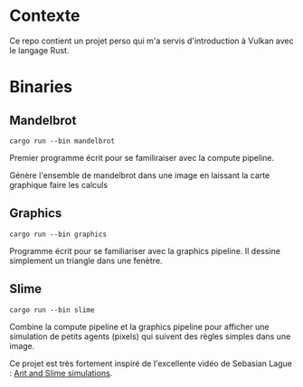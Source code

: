 # Contexte
Ce repo contient un projet perso qui m'a servis d'introduction à Vulkan avec le
langage Rust.

# Binaries
## Mandelbrot
```cargo run --bin mandelbrot```

Premier programme écrit pour se familiraiser avec la compute pipeline.

Génère l'ensemble de mandelbrot dans une image en laissant la carte graphique
faire les calculs

## Graphics
```cargo run --bin graphics```

Programme écrit pour se familiariser avec la graphics pipeline. Il dessine
simplement un triangle dans une fenètre.

## Slime
```cargo run --bin slime```

Combine la compute pipeline et la graphics pipeline pour afficher une
simulation de petits agents (pixels) qui suivent des règles simples dans une
image.

Ce projet est très fortement inspiré de l'excellente vidéo de Sebasian Lague :
[Ant and Slime simulations](https://www.youtube.com/watch?v=X-iSQQgOd1A).

